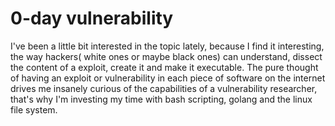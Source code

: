# 0-day vulnerability

I've been a little bit interested in the topic lately, because I find it interesting, the way hackers( white ones or maybe black ones) can understand, dissect the 
content of a exploit, create it and make it executable. The pure thought of having an exploit or vulnerability in each piece of software on the internet drives me 
insanely curious of the capabilities of a vulnerability researcher, that's why I'm investing my time with bash scripting, golang and the linux file system.
